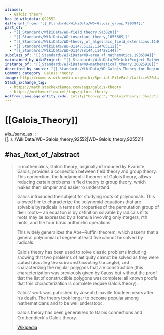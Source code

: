 ```yaml
---
aliases:
  - Galois theory
has_id_wikidata: Q92552
different_from: "[[_Standards/WikiData/WD~Galois_group,730384]]"
part_of:
  - "[[_Standards/WikiData/WD~field_theory,903820]]"
  - "[[_Standards/WikiData/WD~invariant_theory,1855669]]"
  - "[[_Standards/WikiData/WD~theory_of_algebraic_field_extensions,114682716]]"
  - "[[_Standards/WikiData/WD~Q114705112,114705112]]"
  - "[[_Standards/WikiData/WD~Q114728144,114728144]]"
subclass_of: "[[_Standards/WikiData/WD~area_of_mathematics,1936384]]"
maintained_by_WikiProject: "[[_Standards/WikiData/WD~WikiProject_Mathematics,8487137]]"
instance_of: "[[_Standards/WikiData/WD~mathematical_theory,20026918]]"
described_by_source: "[[_Standards/WikiData/WD~Galois_Theory_for_Beginners_A_Historical_Perspective,55921903]]"
Commons_category: Galois theory
image: http://commons.wikimedia.org/wiki/Special:FilePath/Lattice%20diagram%20of%20Q%20adjoin%20the%20positive%20square%20roots%20of%202%20and%203%2C%20its%20subfields%2C%20and%20Galois%20groups.svg
Stack_Exchange_tag:
  - https://math.stackexchange.com/tags/galois-theory
  - https://mathoverflow.net/tags/galois-theory
Wolfram_Language_entity_code: Entity["Concept", "GaloisTheory::dbyz3"]
---
```


# [[Galois_Theory]] 

#is_/same_as :: [[../../WikiData/WD~Galois_theory,92552|WD~Galois_theory,92552]] 

## #has_/text_of_/abstract 

> In mathematics, Galois theory, originally introduced by Évariste Galois, 
> provides a connection between field theory and group theory. 
> This connection, the fundamental theorem of Galois theory, 
> allows reducing certain problems in field theory to group theory, 
> which makes them simpler and easier to understand.
>
> Galois introduced the subject for studying roots of polynomials. 
> This allowed him to characterize the polynomial equations that are solvable by radicals 
> in terms of properties of the permutation group of their roots—
> an equation is by definition solvable by radicals 
> if its roots may be expressed by a formula involving only integers, nth roots, 
> and the four basic arithmetic operations. 
> 
> This widely generalizes the Abel–Ruffini theorem, 
> which asserts that a general polynomial of degree at least five cannot be solved by radicals. 
>
> Galois theory has been used to solve classic problems including showing that two problems of antiquity cannot be solved as they were stated (doubling the cube and trisecting the angle), and characterizing the regular polygons that are constructible (this characterization was previously given by Gauss but without the proof that the list of constructible polygons was complete; all known proofs that this characterization is complete require Galois theory).
>
> Galois' work was published by Joseph Liouville fourteen years after his death. The theory took longer to become popular among mathematicians and to be well understood.
>
> Galois theory has been generalized to Galois connections and Grothendieck's Galois theory.
>
> [Wikipedia](https://en.wikipedia.org/wiki/Galois%20theory) 

